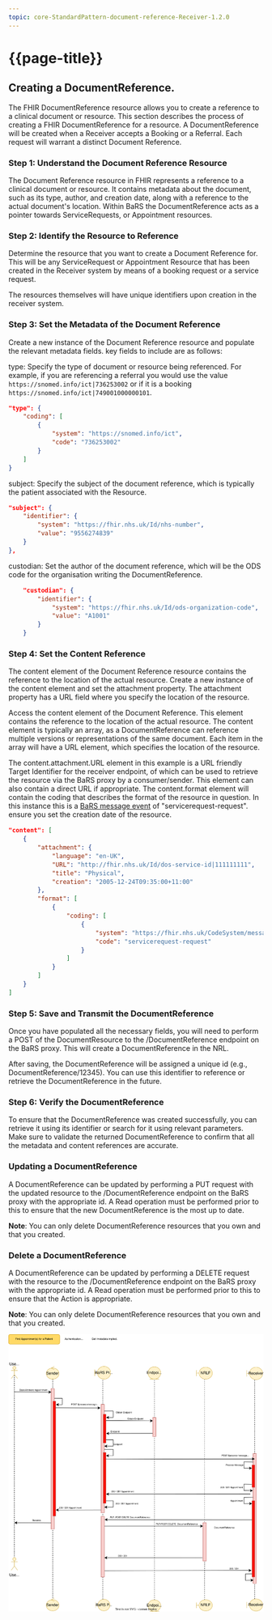 ```yaml
---
topic: core-StandardPattern-document-reference-Receiver-1.2.0
---
```


# {{page-title}}

## Creating a DocumentReference.

The FHIR DocumentReference resource allows you to create a reference to a clinical document or resource. This section describes the process of creating a FHIR DocumentReference for a resource. A DocumentReference will be created when a Receiver accepts a Booking or a Referral. Each request will warrant a distinct Document Reference.

### Step 1: Understand the Document Reference Resource
The Document Reference resource in FHIR represents a reference to a clinical document or resource. It contains metadata about the document, such as its type, author, and creation date, along with a reference to the actual document's location. Within BaRS the DocumentReference acts as a pointer towards ServiceRequests, or Appointment resources.

### Step 2: Identify the Resource to Reference
Determine the resource that you want to create a Document Reference for. This will be any ServiceRequest or Appointment Resource that has been created in the Receiver system by means of a booking request or a service request.

The resources themselves will have unique identifiers upon creation in the receiver system.

### Step 3: Set the Metadata of the Document Reference
Create a new instance of the Document Reference resource and populate the relevant metadata fields. key fields to include are as follows:

type: Specify the type of document or resource being referenced. For example, if you are referencing a referral you would use the value `https://snomed.info/ict|736253002` or if it is a booking `https://snomed.info/ict|749001000000101`.

```json
"type": {
	"coding": [
		{
			"system": "https://snomed.info/ict",
			"code": "736253002"
		}
	]
}
```

subject: Specify the subject of the document reference, which is typically the patient associated with the Resource.
```json
"subject": {
	"identifier": {
		"system": "https://fhir.nhs.uk/Id/nhs-number",
		"value": "9556274839"
	}
},
```

custodian: Set the author of the document reference, which will be the ODS code for the organisation writing the DocumentReference.
```json
	"custodian": {
		"identifier": {
			"system": "https://fhir.nhs.uk/Id/ods-organization-code",
			"value": "A1001"
		}
	}
```


### Step 4: Set the Content Reference
The content element of the Document Reference resource contains the reference to the location of the actual resource. Create a new instance of the content element and set the attachment property. The attachment property has a URL field where you specify the location of the resource.

Access the content element of the Document Reference. This element contains the reference to the location of the actual resource. The content element is typically an array, as a DocumentReference can reference multiple versions or representations of the same document. Each item in the array will have a URL element, which specifies the location of the resource.

The content.attachment.URL element in this example is a URL friendly Target Identifier for the receiver endpoint, of which can be used to retrieve the resource via the BaRS proxy by a consumer/sender. This element can also contain a direct URL if appropriate.
The content.format element will contain the coding that describes the format of the resource in question. In this instance this is a [BaRS message event](https://simplifier.net/nhsbookingandreferrals/message-events-bars) of "servicerequest-request". ensure you set the creation date of the resource.

```json
"content": [
	{
		"attachment": {
			"language": "en-UK",
			"URL": "http://fhir.nhs.uk/Id/dos-service-id|111111111",
			"title": "Physical",
			"creation": "2005-12-24T09:35:00+11:00"
		},
		"format": [
			{
				"coding": [
					{
						"system": "https://fhir.nhs.uk/CodeSystem/message-events-bars",
						"code": "servicerequest-request"
					}
				]
			}
		]
	}
]
```
### Step 5: Save and Transmit the DocumentReference
Once you have populated all the necessary fields, you will need to perform a POST of the DocumentResource to the /DocumentReference endpoint on the BaRS proxy. This will create a DocumentReference in the NRL.

After saving, the DocumentReference will be assigned a unique id (e.g., DocumentReference/12345). You can use this identifier to reference or retrieve the DocumentReference in the future.

### Step 6: Verify the DocumentReference
To ensure that the DocumentReference was created successfully, you can retrieve it using its identifier or search for it using relevant parameters. Make sure to validate the returned DocumentReference to confirm that all the metadata and content references are accurate.

### Updating a DocumentReference
A DocumentReference can be updated by performing a PUT request with the updated resource to the /DocumentReference endpoint on the BaRS proxy with the appropriate id. A Read operation must be performed prior to this to ensure that the new DocumentReference is the most up to date.

**Note**: You can only delete DocumentReference resources that you own and that you created.

### Delete a DocumentReference
A DocumentReference can be updated by performing a DELETE request with the resource to the /DocumentReference endpoint on the BaRS proxy with the appropriate id. A Read operation must be performed prior to this to ensure that the Action is appropriate.

**Note**: You can only delete DocumentReference resources that you own and that you created.

<a href="https://raw.githubusercontent.com/NHSDigital/NHSDigital-FHIR-BookingAndReferrals/main/BaRS-Images/DocumentReference/BaRS_NRL_Write_Sequence-1.1.0.svg" target="_blank">
<img src="https://raw.githubusercontent.com/NHSDigital/NHSDigital-FHIR-BookingAndReferrals/main/BaRS-Images/DocumentReference/BaRS_NRL_Write_Sequence-1.1.0.svg" ></img></a>

